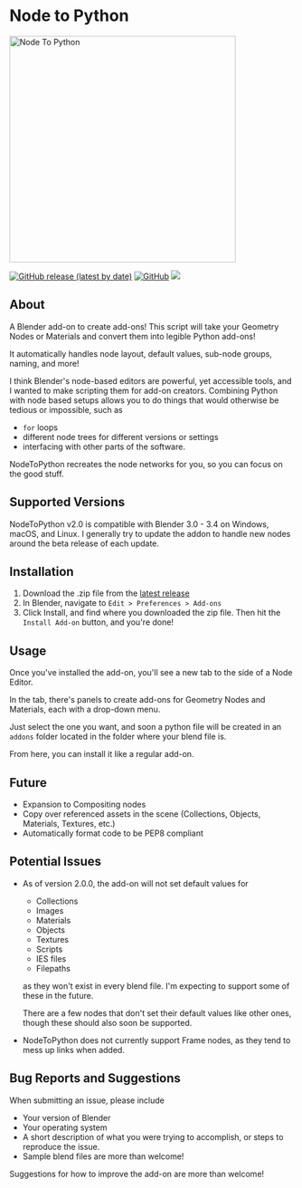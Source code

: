 # Node to Python
<img 
     src="https://github.com/BrendanParmer/NodeToPython/blob/main/img/ntp.jpg" 
     alt="Node To Python" 
     width = "400" 
     height = "400"
    >
    
[![GitHub release (latest by date)](https://img.shields.io/github/v/release/BrendanParmer/NodeToPython)](https://github.com/BrendanParmer/NodeToPython/releases) [![GitHub](https://img.shields.io/github/license/BrendanParmer/NodeToPython)](https://github.com/BrendanParmer/NodeToPython/blob/main/LICENSE) ![](https://visitor-badge.laobi.icu/badge?page_id=BrendanParmer.NodeToPython)
 
## About
A Blender add-on to create add-ons! This script will take your Geometry Nodes or Materials and convert them into legible Python add-ons!

It automatically handles node layout, default values, sub-node groups, naming, and more! 

I think Blender's node-based editors are powerful, yet accessible tools, and I wanted to make scripting them for add-on creators. Combining Python with node based setups allows you to do things that would otherwise be tedious or impossible, such as
* `for` loops
* different node trees for different versions or settings
* interfacing with other parts of the software. 

NodeToPython recreates the node networks for you, so you can focus on the good stuff. 

## Supported Versions
NodeToPython v2.0 is compatible with Blender 3.0 - 3.4 on Windows, macOS, and Linux. I generally try to update the addon to handle new nodes around the beta release of each update.

## Installation
1. Download the .zip file from the [latest release](https://github.com/BrendanParmer/NodeToPython/releases)
2. In Blender, navigate to `Edit > Preferences > Add-ons`
3. Click Install, and find where you downloaded the zip file. Then hit the `Install Add-on` button, and you're done!

## Usage
Once you've installed the add-on, you'll see a new tab to the side of a Node Editor. 

In the tab, there's panels to create add-ons for Geometry Nodes and Materials, each with a drop-down menu. 

Just select the one you want, and soon a python file will be created in an `addons` folder located in the folder where your blend file is.

From here, you can install it like a regular add-on.

## Future
* Expansion to Compositing nodes
* Copy over referenced assets in the scene (Collections, Objects, Materials, Textures, etc.)
* Automatically format code to be PEP8 compliant

## Potential Issues
* As of version 2.0.0, the add-on will not set default values for
    * Collections
    * Images
    * Materials
    * Objects
    * Textures
    * Scripts
    * IES files
    * Filepaths

    as they won't exist in every blend file. I'm expecting to support some of these in the future.

    There are a few nodes that don't set their default values like other ones, though these should also soon be supported. 
* NodeToPython does not currently support Frame nodes, as they tend to mess up links when added.

## Bug Reports and Suggestions

When submitting an issue, please include 

* Your version of Blender
* Your operating system
* A short description of what you were trying to accomplish, or steps to reproduce the issue.
* Sample blend files are more than welcome!

Suggestions for how to improve the add-on are more than welcome!